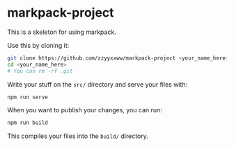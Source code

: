 
# markpack-project

This is a skeleton for using markpack.

Use this by cloning it:

```bash
git clone https://github.com/zzyyxxww/markpack-project <your_name_here>
cd <your_name_here>
# You can rm -rf .git
```

Write your stuff on the `src/` directory and serve your files with:

```bash
npm run serve
```

When you want to publish your changes, you can run:

```bash
npm run build
```

This compiles your files into the `build/` directory.

